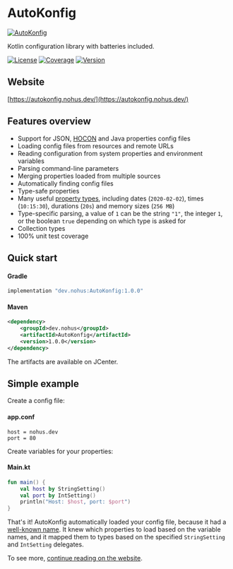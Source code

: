 # AutoKonfig

[![AutoKonfig](https://autokonfig.nohus.dev/images/AutoKonfig.png)](https://autokonfig.nohus.dev/)

Kotlin configuration library with batteries included.

[![License](https://img.shields.io/badge/license-Apache%202%20-blue.svg)](http://www.apache.org/licenses/LICENSE-2.0.txt)
[![Coverage](https://img.shields.io/badge/coverage-100%25-brightgreen)](https://github.com/Nohus/AutoKonfig/tree/master/src/test/kotlin/dev/nohus/autokonfig)
[![Version](https://img.shields.io/bintray/v/nohus/Nohus/AutoKonfig)](https://bintray.com/beta/#/nohus/Nohus/AutoKonfig)

## Website
[https://autokonfig.nohus.dev/](https://autokonfig.nohus.dev/)

## Features overview
- Support for JSON, [HOCON](https://autokonfig.nohus.dev/hocon) and Java properties config files
- Loading config files from resources and remote URLs
- Reading configuration from system properties and environment variables
- Parsing command-line parameters
- Merging properties loaded from multiple sources
- Automatically finding config files
- Type-safe properties
- Many useful [property types](https://autokonfig.nohus.dev/types), including dates (`2020-02-02`), times (`10:15:30`), durations (`20s`) and memory sizes (`256 MB`)
- Type-specific parsing, a value of `1` can be the string `"1"`, the integer `1`, or the boolean `true`
depending on which type is asked for
- Collection types
- 100% unit test coverage

## Quick start

#### Gradle
``` Groovy
implementation "dev.nohus:AutoKonfig:1.0.0"
```

#### Maven
``` XML
<dependency>
    <groupId>dev.nohus</groupId>
    <artifactId>AutoKonfig</artifactId>
    <version>1.0.0</version>
</dependency>
```

The artifacts are available on JCenter.

## Simple example

Create a config file:

#### app.conf
``` Lighttpd
host = nohus.dev
port = 80
```

Create variables for your properties:

#### Main.kt
``` Kotlin
fun main() {
    val host by StringSetting()
    val port by IntSetting()
    println("Host: $host, port: $port")
}
```

That's it! AutoKonfig automatically loaded your config file, because it had a [well-known name](https://autokonfig.nohus.dev/#supported-file-types). It knew which properties to load based on the variable names, and it mapped them to types based on the specified `StringSetting` and `IntSetting` delegates.

To see more, [continue reading on the website](https://autokonfig.nohus.dev/).
